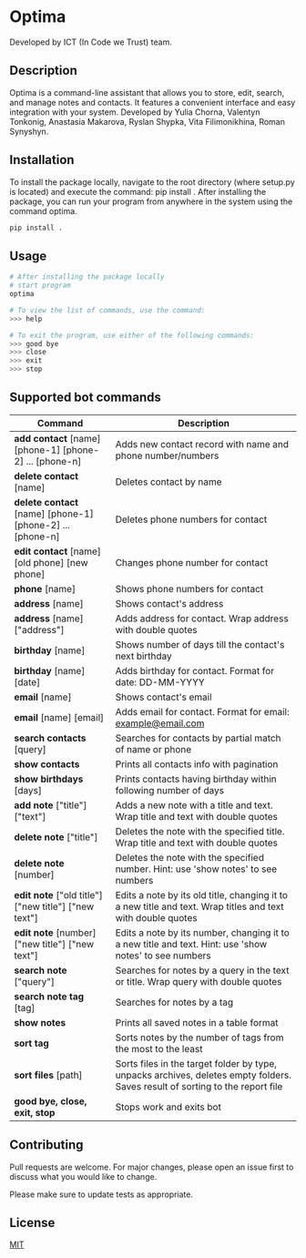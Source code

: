 # Optima
Developed by ICT (In Code we Trust) team.


## Description 
Optima is a command-line assistant that allows you to store,
                      edit, search, and manage notes and contacts.
                      It features a convenient interface and easy integration with your system.
                      Developed by Yulia Chorna, Valentyn Tonkonig, Anastasia Makarova,
                      Ryslan Shypka, Vita Filimonikhina, Roman Synyshyn.



## Installation

To install the package locally, navigate to the root directory (where setup.py is located) and execute the command:
pip install .
After installing the package, you can run your program from anywhere in the system using the command optima.
```bash
pip install .
```

## Usage

```bash
# After installing the package locally
# start program
optima
```

```bash
# To view the list of commands, use the command:
>>> help
```

```bash
# To exit the program, use either of the following commands:
>>> good bye
>>> close
>>> exit
>>> stop
```

## Supported bot commands

| Command | Description |
|---------|-------------|
| **add contact** [name] [phone-1] [phone-2] ... [phone-n] | Adds new contact record with name and phone number/numbers |
| **delete contact** [name] | Deletes contact by name |
| **delete contact** [name] [phone-1] [phone-2] ... [phone-n] | Deletes phone numbers for contact |
| **edit contact** [name] [old phone] [new phone] | Changes phone number for contact |
| **phone** [name] | Shows phone numbers for contact |
| **address** [name] | Shows contact's address |
| **address** [name] ["address"] | Adds address for contact. Wrap address with double quotes |
| **birthday** [name] | Shows number of days till the contact's next birthday |
| **birthday** [name] [date] | Adds birthday for contact. Format for date: DD-MM-YYYY |
| **email** [name] | Shows contact's email |
| **email** [name] [email] | Adds email for contact. Format for email: example@email.com |
| **search contacts** [query] | Searches for contacts by partial match of name or phone  |
| **show contacts** | Prints all contacts info with pagination |
| **show birthdays** [days] | Prints contacts having birthday within following number of days |
| **add note** ["title"] ["text"] | Adds a new note with a title and text. Wrap title and text with double quotes |
| **delete note** ["title"] | Deletes the note with the specified title. Wrap title and text with double quotes |
| **delete note** [number] | Deletes the note with the specified number. Hint: use 'show notes' to see numbers |
| **edit note** ["old title"] ["new title"] ["new text"] | Edits a note by its old title, changing it to a new title and text. Wrap titles and text with double quotes |
| **edit note** [number] ["new title"] ["new text"] | Edits a note by its number, changing it to a new title and text. Hint: use 'show notes' to see numbers |
| **search note** ["query"] | Searches for notes by a query in the text or title. Wrap query with double quotes |
| **search note tag** [tag] | Searches for notes by a tag |
| **show notes** | Prints all saved notes in a table format |
| **sort tag** | Sorts notes by the number of tags from the most to the least |
| **sort files** [path] | Sorts files in the target folder by type, unpacks archives, deletes empty folders. Saves result of sorting to the report file |
| **good bye, close, exit, stop** | Stops work and exits bot


## Contributing

Pull requests are welcome. For major changes, please open an issue first
to discuss what you would like to change.

Please make sure to update tests as appropriate.

## License

[MIT](https://choosealicense.com/licenses/mit/)
